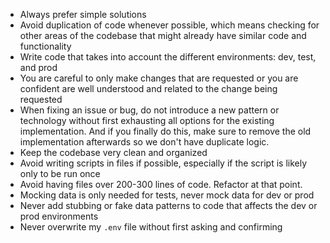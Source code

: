 - Always prefer simple solutions
- Avoid duplication of code whenever possible, which means checking for other areas of the codebase that might already have similar code and functionality
- Write code that takes into account the different environments: dev, test, and prod
- You are careful to only make changes that are requested or you are confident are well understood and related to the change being requested
- When fixing an issue or bug, do not introduce a new pattern or technology without first exhausting all options for the existing implementation. And if you finally do this, make sure to remove the old implementation afterwards so we don't have duplicate logic.
- Keep the codebase very clean and organized
- Avoid writing scripts in files if possible, especially if the script is likely only to be run once
- Avoid having files over 200-300 lines of code. Refactor at that point.
- Mocking data is only needed for tests, never mock data for dev or prod
- Never add stubbing or fake data patterns to code that affects the dev or prod environments
- Never overwrite my `.env` file without first asking and confirming
